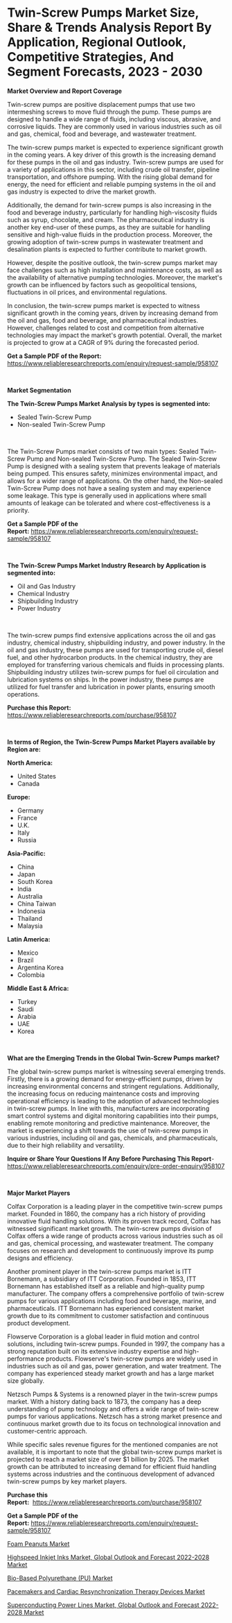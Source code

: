 <p><h1>Twin-Screw Pumps Market Size, Share & Trends Analysis Report By Application, Regional Outlook, Competitive Strategies, And Segment Forecasts, 2023 - 2030</h1></p><p><strong>Market Overview and Report Coverage</strong></p>
<p><p>Twin-screw pumps are positive displacement pumps that use two intermeshing screws to move fluid through the pump. These pumps are designed to handle a wide range of fluids, including viscous, abrasive, and corrosive liquids. They are commonly used in various industries such as oil and gas, chemical, food and beverage, and wastewater treatment.</p><p>The twin-screw pumps market is expected to experience significant growth in the coming years. A key driver of this growth is the increasing demand for these pumps in the oil and gas industry. Twin-screw pumps are used for a variety of applications in this sector, including crude oil transfer, pipeline transportation, and offshore pumping. With the rising global demand for energy, the need for efficient and reliable pumping systems in the oil and gas industry is expected to drive the market growth.</p><p>Additionally, the demand for twin-screw pumps is also increasing in the food and beverage industry, particularly for handling high-viscosity fluids such as syrup, chocolate, and cream. The pharmaceutical industry is another key end-user of these pumps, as they are suitable for handling sensitive and high-value fluids in the production process. Moreover, the growing adoption of twin-screw pumps in wastewater treatment and desalination plants is expected to further contribute to market growth.</p><p>However, despite the positive outlook, the twin-screw pumps market may face challenges such as high installation and maintenance costs, as well as the availability of alternative pumping technologies. Moreover, the market's growth can be influenced by factors such as geopolitical tensions, fluctuations in oil prices, and environmental regulations.</p><p>In conclusion, the twin-screw pumps market is expected to witness significant growth in the coming years, driven by increasing demand from the oil and gas, food and beverage, and pharmaceutical industries. However, challenges related to cost and competition from alternative technologies may impact the market's growth potential. Overall, the market is projected to grow at a CAGR of 9% during the forecasted period.</p></p>
<p><strong>Get a Sample PDF of the Report:</strong> <a href="https://www.reliableresearchreports.com/enquiry/request-sample/958107">https://www.reliableresearchreports.com/enquiry/request-sample/958107</a></p>
<p>&nbsp;</p>
<p><strong>Market Segmentation</strong></p>
<p><strong>The Twin-Screw Pumps Market Analysis by types is segmented into:</strong></p>
<p><ul><li>Sealed Twin-Screw Pump</li><li>Non-sealed Twin-Screw Pump</li></ul></p>
<p>&nbsp;</p>
<p><p>The Twin-Screw Pumps market consists of two main types: Sealed Twin-Screw Pump and Non-sealed Twin-Screw Pump. The Sealed Twin-Screw Pump is designed with a sealing system that prevents leakage of materials being pumped. This ensures safety, minimizes environmental impact, and allows for a wider range of applications. On the other hand, the Non-sealed Twin-Screw Pump does not have a sealing system and may experience some leakage. This type is generally used in applications where small amounts of leakage can be tolerated and where cost-effectiveness is a priority.</p></p>
<p><strong>Get a Sample PDF of the Report:</strong>&nbsp;<a href="https://www.reliableresearchreports.com/enquiry/request-sample/958107">https://www.reliableresearchreports.com/enquiry/request-sample/958107</a></p>
<p>&nbsp;</p>
<p><strong>The Twin-Screw Pumps Market Industry Research by Application is segmented into:</strong></p>
<p><ul><li>Oil and Gas Industry</li><li>Chemical Industry</li><li>Shipbuilding Industry</li><li>Power Industry</li></ul></p>
<p>&nbsp;</p>
<p><p>The twin-screw pumps find extensive applications across the oil and gas industry, chemical industry, shipbuilding industry, and power industry. In the oil and gas industry, these pumps are used for transporting crude oil, diesel fuel, and other hydrocarbon products. In the chemical industry, they are employed for transferring various chemicals and fluids in processing plants. Shipbuilding industry utilizes twin-screw pumps for fuel oil circulation and lubrication systems on ships. In the power industry, these pumps are utilized for fuel transfer and lubrication in power plants, ensuring smooth operations.</p></p>
<p><strong>Purchase this Report:</strong>&nbsp; <a href="https://www.reliableresearchreports.com/purchase/958107">https://www.reliableresearchreports.com/purchase/958107</a></p>
<p>&nbsp;</p>
<p><strong>In terms of Region, the Twin-Screw Pumps Market Players available by Region are:</strong></p>
<p>
    <p> <strong> North America: </strong>
        <ul>
            <li>United States</li>
            <li>Canada</li>
        </ul>
        </p> 
    <p> <strong> Europe: </strong>
        <ul>
            <li>Germany</li>
            <li>France</li>
            <li>U.K.</li>
            <li>Italy</li>
            <li>Russia</li>
        </ul>
        </p> 
    <p> <strong> Asia-Pacific: </strong>
        <ul>
            <li>China</li>
            <li>Japan</li>
            <li>South Korea</li>
            <li>India</li>
            <li>Australia</li>
            <li>China Taiwan</li>
            <li>Indonesia</li>
            <li>Thailand</li>
            <li>Malaysia</li>
        </ul>
        </p> 
    <p> <strong> Latin America: </strong>
        <ul>
            <li>Mexico</li>
            <li>Brazil</li>
            <li>Argentina Korea</li>
            <li>Colombia</li>
        </ul>
        </p> 
    <p> <strong> Middle East & Africa: </strong>
        <ul>
            <li>Turkey</li>
            <li>Saudi</li>
            <li>Arabia</li>
            <li>UAE</li>
            <li>Korea</li>
        </ul>
    </p>
    </p>
<p>&nbsp;</p>
<p><strong>What are the Emerging Trends in the Global Twin-Screw Pumps market?</strong></p>
<p><p>The global twin-screw pumps market is witnessing several emerging trends. Firstly, there is a growing demand for energy-efficient pumps, driven by increasing environmental concerns and stringent regulations. Additionally, the increasing focus on reducing maintenance costs and improving operational efficiency is leading to the adoption of advanced technologies in twin-screw pumps. In line with this, manufacturers are incorporating smart control systems and digital monitoring capabilities into their pumps, enabling remote monitoring and predictive maintenance. Moreover, the market is experiencing a shift towards the use of twin-screw pumps in various industries, including oil and gas, chemicals, and pharmaceuticals, due to their high reliability and versatility.</p></p>
<p><strong>Inquire or Share Your Questions If Any Before Purchasing This Report</strong>- <a href="https://www.reliableresearchreports.com/enquiry/pre-order-enquiry/958107">https://www.reliableresearchreports.com/enquiry/pre-order-enquiry/958107</a></p>
<p>&nbsp;</p>
<p><strong>Major Market Players</strong></p>
<p><p>Colfax Corporation is a leading player in the competitive twin-screw pumps market. Founded in 1860, the company has a rich history of providing innovative fluid handling solutions. With its proven track record, Colfax has witnessed significant market growth. The twin-screw pumps division of Colfax offers a wide range of products across various industries such as oil and gas, chemical processing, and wastewater treatment. The company focuses on research and development to continuously improve its pump designs and efficiency.</p><p>Another prominent player in the twin-screw pumps market is ITT Bornemann, a subsidiary of ITT Corporation. Founded in 1853, ITT Bornemann has established itself as a reliable and high-quality pump manufacturer. The company offers a comprehensive portfolio of twin-screw pumps for various applications including food and beverage, marine, and pharmaceuticals. ITT Bornemann has experienced consistent market growth due to its commitment to customer satisfaction and continuous product development.</p><p>Flowserve Corporation is a global leader in fluid motion and control solutions, including twin-screw pumps. Founded in 1997, the company has a strong reputation built on its extensive industry expertise and high-performance products. Flowserve's twin-screw pumps are widely used in industries such as oil and gas, power generation, and water treatment. The company has experienced steady market growth and has a large market size globally.</p><p>Netzsch Pumps & Systems is a renowned player in the twin-screw pumps market. With a history dating back to 1873, the company has a deep understanding of pump technology and offers a wide range of twin-screw pumps for various applications. Netzsch has a strong market presence and continuous market growth due to its focus on technological innovation and customer-centric approach.</p><p>While specific sales revenue figures for the mentioned companies are not available, it is important to note that the global twin-screw pumps market is projected to reach a market size of over $1 billion by 2025. The market growth can be attributed to increasing demand for efficient fluid handling systems across industries and the continuous development of advanced twin-screw pumps by key market players.</p></p>
<p><strong>Purchase this Report:</strong>&nbsp;&nbsp;<a href="https://www.reliableresearchreports.com/purchase/958107">https://www.reliableresearchreports.com/purchase/958107</a></p>
<p></p>
<p><strong>Get a Sample PDF of the Report:</strong>&nbsp;<a href="https://www.reliableresearchreports.com/enquiry/request-sample/958107">https://www.reliableresearchreports.com/enquiry/request-sample/958107</a></p>
<p><p><a href="https://www.reportprime.com/foam-peanuts-r6253">Foam Peanuts Market</a></p><p><a href="https://issuu.com/reportprime-2/docs/highspeed-inkjet-inks-market-global-outlook-and-fo?fr=xKAE9_zU1NQ">Highspeed Inkjet Inks Market, Global Outlook and Forecast 2022-2028 Market</a></p><p><a href="https://github.com/NorbertYates/Market-Research-Report-List-1/blob/main/bio-based-polyurethane-pu-market.md">Bio-Based Polyurethane (PU) Market</a></p><p><a href="https://github.com/RoccoManning/Market-Research-Report-List-1/blob/main/pacemakers-and-cardiac-resynchronization-therapy-devices-market.md">Pacemakers and Cardiac Resynchronization Therapy Devices Market</a></p><p><a href="https://issuu.com/reportprime-2/docs/superconducting-power-lines-market-global-outlook-?fr=xKAE9_zU1NQ">Superconducting Power Lines Market, Global Outlook and Forecast 2022-2028 Market</a></p></p>
